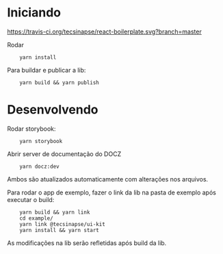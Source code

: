 # Iniciando

https://travis-ci.org/tecsinapse/react-boilerplate.svg?branch=master

Rodar
```
    yarn install
```
Para buildar e publicar a lib:
```
    yarn build && yarn publish
```

# Desenvolvendo

Rodar storybook:
```
    yarn storybook
```
Abrir server de documentação do DOCZ
```
    yarn docz:dev
```
Ambos são atualizados automaticamente com alterações nos arquivos.

Para rodar o app de exemplo, fazer o link da lib na pasta de exemplo após executar o build:
```
    yarn build && yarn link
    cd example/
    yarn link @tecsinapse/ui-kit
    yarn install && yarn start
```

As modificações na lib serão refletidas após build da lib.
